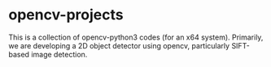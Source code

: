 # opencv-projects

This is a collection of opencv-python3 codes (for an x64 system).
Primarily, we are developing a 2D object detector using opencv, particularly SIFT-based image detection.

